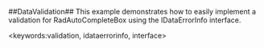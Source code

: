 ##DataValidation##
This example demonstrates how to easily implement a validation for RadAutoCompleteBox using the IDataErrorInfo interface.

<keywords:validation, idataerrorinfo, interface>